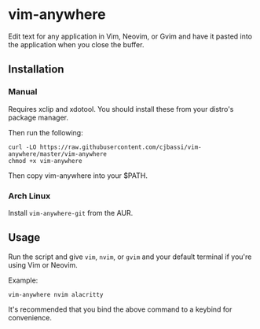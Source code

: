 # vim-anywhere

Edit text for any application in Vim, Neovim, or Gvim and have it pasted into the application when you close the buffer.

## Installation

### Manual

Requires xclip and xdotool. You should install these from your distro's package manager.

Then run the following:
```
curl -LO https://raw.githubusercontent.com/cjbassi/vim-anywhere/master/vim-anywhere
chmod +x vim-anywhere
```

Then copy vim-anywhere into your $PATH.

### Arch Linux

Install `vim-anywhere-git` from the AUR.

## Usage

Run the script and give `vim`, `nvim`, or `gvim` and your default terminal if you're using Vim or Neovim.

Example:
```
vim-anywhere nvim alacritty
```

It's recommended that you bind the above command to a keybind for convenience.
